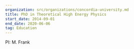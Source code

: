 ```yaml
---
organization: src/organizations/concordia-university.md
title: PhD in Theoretical High Energy Physics
start_date: 2014-09-01
end_date: 2020-06-06
tag: Education
---
```


PI: M. Frank

